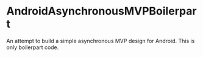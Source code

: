 # AndroidAsynchronousMVPBoilerpart
An attempt to build a simple asynchronous MVP design for Android. This is only boilerpart code.
